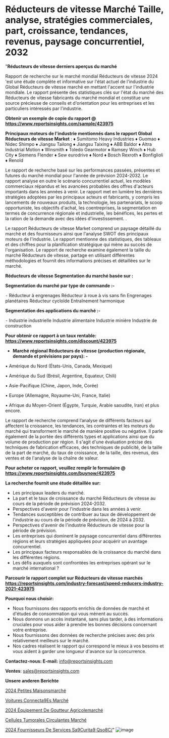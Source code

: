 # Réducteurs de vitesse Marché Taille, analyse, stratégies commerciales, part, croissance, tendances, revenus, paysage concurrentiel, 2032

"<strong>Réducteurs de vitesse derniers aperçus du marché</strong>

Rapport de recherche sur le marché mondial Réducteurs de vitesse 2024 'est une étude complète et informative sur l'état actuel de l'industrie du Global Réducteurs de vitesse marché en mettant l'accent sur l'industrie mondiale. Le rapport présente des statistiques clés sur l'état du marché des Réducteurs de vitesse fabricants du marché mondial et constitue une source précieuse de conseils et d'orientation pour les entreprises et les particuliers intéressés par l'industrie.

<strong>Obtenir un exemple de copie du rapport @ <a href=https://www.reportsinsights.com/sample/423975>https://www.reportsinsights.com/sample/423975</a></strong>

<strong>Principaux moteurs de l'industrie mentionnés dans le rapport Global Réducteurs de vitesse Market</strong> :
♦ Sumitomo Heavy Industries
♦ Guomao
♦ Nidec Shimpo
♦ Jiangsu Tailong
♦ Jiangsu Taixing
♦ ABB Baldor
♦ Altra Industrial Motion
♦ Winsmith
♦ Toledo Gearmotor
♦ Ramsey Winch
♦ Hub City
♦ Siemens Flender
♦ Sew eurodrive
♦ Nord
♦ Bosch Rexroth
♦ Bonfiglioli
♦ Renold

Le rapport de recherche basé sur les performances passées, présentes et futures du marché mondial pour l'année de prévision 2024-2032. Le rapport analyse en outre le scénario concurrentiel actuel, les modèles commerciaux répandus et les avancées probables des offres d'acteurs importants dans les années à venir. Le rapport met en lumière les dernières stratégies adoptées par les principaux acteurs et fabricants, y compris les lancements de nouveaux produits, la technologie, les partenariats, le scoop opportuniste, les objectifs d'achat, les coentreprises, la segmentation en termes de concurrence régionale et industrielle, les bénéfices, les pertes et la ration de la demande avec des idées d'investissement. .

Le rapport Réducteurs de vitesse Market comprend un paysage détaillé du marché et des fournisseurs ainsi que l'analyse SWOT des principaux moteurs de l'industrie. Le rapport mentionne des statistiques, des tableaux et des chiffres pour la planification stratégique qui mène au succès de l'organisation. Le rapport de recherche examine également la taille du marché Réducteurs de vitesse, partage en utilisant différentes méthodologies et fournit des informations précises et détaillées sur le marché.

<strong>Réducteurs de vitesse Segmentation du marché basée sur :</strong>

<strong>Segmentation du marché par type de commande :-</strong>

⁃ Réducteur à engrenages
Réducteur à roue à vis sans fin
Engrenages planétaires
Réducteur cycloïde
Entraînement harmonique

<strong>Segmentation des applications du marché :-</strong>

⁃ Industrie industrielle
Industrie alimentaire
Industrie minière
Industrie de construction

<strong>Pour obtenir ce rapport à un taux rentable: <a href=https://www.reportsinsights.com/discount/423975>https://www.reportsinsights.com/discount/423975</a></strong>
<ul>
  <li><strong>Marché régional Réducteurs de vitesse (production régionale, demande et prévisions par pays): -</strong></li>
</ul>
• Amérique du Nord (États-Unis, Canada, Mexique)

• Amérique du Sud (Brésil, Argentine, Equateur, Chili)

• Asie-Pacifique (Chine, Japon, Inde, Corée)

• Europe (Allemagne, Royaume-Uni, France, Italie)

• Afrique du Moyen-Orient (Égypte, Turquie, Arabie saoudite, Iran) et plus encore.

Le rapport de recherche comprend l’analyse de différents facteurs qui affectent la croissance, les tendances, les contraintes et les moteurs du marché qui transforment le marché de manière positive ou négative. Il parle également de la portée des différents types et applications ainsi que du volume de production par région. Il s'agit d'une évaluation précise des techniques de fabrication efficaces, des techniques de publicité, de la taille de la part de marché, du taux de croissance, de la taille, des revenus, des ventes et de l'analyse de la chaîne de valeur.

<strong>Pour acheter ce rapport, veuillez remplir le formulaire @   <a href=https://www.reportsinsights.com/buynow/423975>https://www.reportsinsights.com/buynow/423975</a></strong>

<strong>La recherche fournit une étude détaillée sur:</strong>
<ul>
  <li>Les principaux leaders du marché.</li>
  <li>La part et le taux de croissance du marché Réducteurs de vitesse au cours de la période de prévision 2024-2032.</li>
  <li>Perspectives d'avenir pour l'industrie dans les années à venir.</li>
  <li>Tendances susceptibles de contribuer au taux de développement de l'industrie au cours de la période de prévision, de 2024 à 2032.</li>
  <li>Perspectives d'avenir de l'industrie Réducteurs de vitesse pour la période de prévision.</li>
  <li>Les entreprises qui dominent le paysage concurrentiel dans différentes régions et leurs stratégies appliquées pour acquérir un avantage concurrentiel.</li>
  <li>Les principaux facteurs responsables de la croissance du marché dans les différentes régions.</li>
  <li>Les défis auxquels sont confrontées les entreprises opérant sur le marché international ?</li>
</ul>

<strong>Parcourir le rapport complet sur Réducteurs de vitesse marchés <a href=https://reportsinsights.com/industry-forecast/speed-reducers-industry-2021-423975>https://reportsinsights.com/industry-forecast/speed-reducers-industry-2021-423975</a></strong>

<strong>Pourquoi nous choisir:</strong>
<ul>
  <li>Nous fournissons des rapports enrichis de données de marché et d'études de consommation qui vous mènent au succès.</li>
  <li>Nous donnons un accès instantané, sans plus tarder, à des informations cruciales pour vous aider à prendre les bonnes décisions concernant votre entreprise.</li>
  <li>Nous fournissons des données de recherche précises avec des prix relativement meilleurs sur le marché.</li>
  <li>Nos cadres réalisent le rapport qui correspond le mieux à vos besoins et vous aident à garder une longueur d'avance sur la concurrence.</li>
</ul>
<strong>Contactez-nous:
</strong><strong>E-mail:</strong> <a href=mailto:info@reportsinsights.com>info@reportsinsights.com</a>

<strong>Ventes</strong>: <a href=mailto:sales@reportsinsights.com>sales@reportsinsights.com</a>

<strong>Unsere anderen Berichte</strong>

<a href=https://www.linkedin.com/pulse/2024-petites-maisonsmarch%C3%A9-aper%C3%A7us-de-lindustrie-tgyec/>2024 Petites Maisonsmarché</a>

<a href=https://www.linkedin.com/pulse/voitures-connect%C3%A9es-march%C3%A9-2024-taille-part-strat%C3%A9gies-cixxc/>Voitures Connecta9Es Marché</a>

<a href=https://www.linkedin.com/pulse/2024-équipement-de-goutteur-agricolemarché-analyse-0utic/>2024 Équipement De Goutteur Agricolemarché</a>

<a href=https://www.linkedin.com/pulse/cellules-tumorales-circulantes-march%C3%A9-informations-tha6f/>Cellules Tumorales Circulantes Marché</a>

<a href=https://www.linkedin.com/pulse/2024-fournisseurs-de-services-s%C3%A9curit%C3%A9-qso8c/>2024 Fournisseurs De Services Sa9Curita9 Qso8C/</a>"
![image](https://github.com/daminid12/RImarket/assets/158430485/14516ae7-6469-4476-a93f-1f3f8003fe89)
